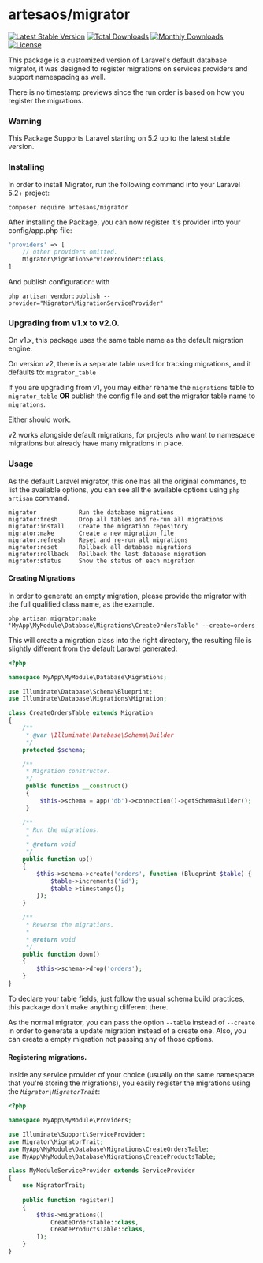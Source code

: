 # artesaos/migrator

[![Latest Stable Version](https://poser.pugx.org/artesaos/migrator/v/stable)](https://packagist.org/packages/artesaos/migrator) [![Total Downloads](https://poser.pugx.org/artesaos/migrator/downloads)](https://packagist.org/packages/artesaos/migrator) [![Monthly Downloads](https://poser.pugx.org/artesaos/migrator/d/monthly)](https://packagist.org/packages/artesaos/migrator) [![License](https://poser.pugx.org/artesaos/migrator/license)](https://packagist.org/packages/artesaos/migrator)

This package is a customized version of Laravel's default database migrator, it was designed to register migrations on services providers and support namespacing as well.

There is no timestamp previews since the run order is based on how you register the migrations.

### Warning
This Package Supports Laravel starting on 5.2 up to the latest stable version.

### Installing

In order to install Migrator, run the following command into your Laravel 5.2+ project:

```
composer require artesaos/migrator
```

After installing the Package, you can now register it's provider into your config/app.php file:

```php
'providers' => [
    // other providers omitted.
    Migrator\MigrationServiceProvider::class,
]
```

And publish configuration: with

```
php artisan vendor:publish --provider="Migrator\MigrationServiceProvider"
```

### Upgrading from v1.x to v2.0.

On v1.x, this package uses the same table name as the default migration engine.

On version v2, there is a separate table used for tracking migrations, and it defaults to: `migrator_table`

If you are upgrading from v1, you may either rename the `migrations` table to `migrator_table` **OR**
publish the config file and set the migrator table name to `migrations`.

Either should work.

v2 works alongside default migrations, for projects who want to namespace migrations
but already have many migrations in place.

### Usage

As the default Laravel migrator, this one has all the original commands, to list the available options, you can see all the available options using `php artisan` command.

```
migrator            Run the database migrations
migrator:fresh      Drop all tables and re-run all migrations
migrator:install    Create the migration repository
migrator:make       Create a new migration file
migrator:refresh    Reset and re-run all migrations
migrator:reset      Rollback all database migrations
migrator:rollback   Rollback the last database migration
migrator:status     Show the status of each migration
```




#### Creating Migrations

In order to generate an empty migration, please provide the migrator with the full qualified class name, as the example.

`php artisan migrator:make 'MyApp\MyModule\Database\Migrations\CreateOrdersTable' --create=orders`

This will create a migration class into the right directory, the resulting file is slightly different from the default Laravel generated:

```php
<?php

namespace MyApp\MyModule\Database\Migrations;

use Illuminate\Database\Schema\Blueprint;
use Illuminate\Database\Migrations\Migration;

class CreateOrdersTable extends Migration
{
    /**
     * @var \Illuminate\Database\Schema\Builder
     */
    protected $schema;

    /**
     * Migration constructor.
     */
     public function __construct()
     {
         $this->schema = app('db')->connection()->getSchemaBuilder();
     }

    /**
     * Run the migrations.
     *
     * @return void
     */
    public function up()
    {
        $this->schema->create('orders', function (Blueprint $table) {
            $table->increments('id');
            $table->timestamps();
        });
    }

    /**
     * Reverse the migrations.
     *
     * @return void
     */
    public function down()
    {
        $this->schema->drop('orders');
    }
}
```

To declare your table fields, just follow the usual schema build practices, this package don't make anything different there.

As the normal migrator, you can pass the option `--table` instead of `--create` in order to generate a update migration instead of a create one. Also, you can create a empty migration not passing any of those options.

#### Registering migrations.

Inside any service provider of your choice (usually on the same namespace that you're storing the migrations), you easily register the migrations using the *`Migrator\MigratorTrait`*:

```php
<?php

namespace MyApp\MyModule\Providers;

use Illuminate\Support\ServiceProvider;
use Migrator\MigratorTrait;
use MyApp\MyModule\Database\Migrations\CreateOrdersTable;
use MyApp\MyModule\Database\Migrations\CreateProductsTable;

class MyModuleServiceProvider extends ServiceProvider
{
    use MigratorTrait;
    
    public function register()
    {
        $this->migrations([
            CreateOrdersTable::class,
            CreateProductsTable::class,
        ]);
    }
}
```


